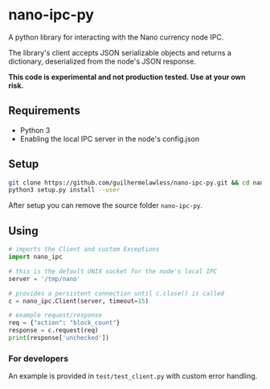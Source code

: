 # nano-ipc-py
A python library for interacting with the Nano currency node IPC.

The library's client accepts JSON serializable objects and returns a dictionary, deserialized from the node's JSON response.

**This code is experimental and not production tested. Use at your own risk.**

## Requirements
- Python 3
- Enabling the local IPC server in the node's config.json

## Setup

```bash
git clone https://github.com/guilhermelawless/nano-ipc-py.git && cd nano-ipc-py
python3 setup.py install --user
```

After setup you can remove the source folder `nano-ipc-py`.

## Using

```python
# imports the Client and custom Exceptions
import nano_ipc

# this is the default UNIX socket for the node's local IPC
server = '/tmp/nano'

# provides a persistent connection until c.close() is called
c = nano_ipc.Client(server, timeout=15)

# example request/response
req = {"action": "block_count"}
response = c.request(req)
print(response['unchecked'])
```

### For developers

An example is provided in `test/test_client.py` with custom error handling.
